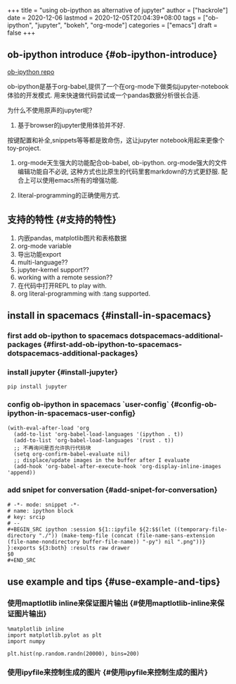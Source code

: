 +++
title = "using ob-ipython as alternative of jupyter"
author = ["hackrole"]
date = 2020-12-06
lastmod = 2020-12-05T20:04:39+08:00
tags = ["ob-ipython", "jupyter", "bokeh", "org-mode"]
categories = ["emacs"]
draft = false
+++

## ob-ipython introduce {#ob-ipython-introduce}

[ob-ipython repo](https://github.com/gregsexton/ob-ipython)

ob-ipython是基于org-babel,提供了一个在org-mode下做类似jupyter-notebook体验的开发模式.
用来快速做代码尝试或一个pandas数据分析很长合适.

为什么不使用原声的jupyter呢?

1.  基于browser的jupyter使用体验并不好.

按键配置和补全,snippets等等都是致命伤，这让jupyter notebook用起来更像个toy-project.

1.  org-mode天生强大的功能配合ob-babel, ob-ipython.
    org-mode强大的文件编辑功能自不必说, 这种方式也比原生的代码里套markdown的方式更舒服.
    配合上可以使用emacs所有的增强功能.

2.  literal-programming的正确使用方式.


## 支持的特性 {#支持的特性}

1.  内嵌pandas, matplotlib图片和表格数据
2.  org-mode variable
3.  导出功能export
4.  multi-language??
5.  jupyter-kernel support??
6.  working with a remote session??
7.  在代码中打开REPL to play with.
8.  org literal-programming with :tang supported.


## install in spacemacs {#install-in-spacemacs}


### first add **ob-ipython** to spacemacs **dotspacemacs-additional-packages** {#first-add-ob-ipython-to-spacemacs-dotspacemacs-additional-packages}


### install jupyter {#install-jupyter}

```shell
pip install jupyter
```


### config ob-ipython in spacemacs \`user-config\` {#config-ob-ipython-in-spacemacs-user-config}

```elisp
(with-eval-after-load 'org
  (add-to-list 'org-babel-load-languages '(ipython . t))
  (add-to-list 'org-babel-load-languages '(rust . t))
  ;; 不再询问是否允许执行代码块
  (setq org-confirm-babel-evaluate nil)
  ;; displace/update images in the buffer after I evaluate
  (add-hook 'org-babel-after-execute-hook 'org-display-inline-images 'append))
```


### add snipet for conversation {#add-snipet-for-conversation}

```snippet
# -*- mode: snippet -*-
# name: ipython block
# key: srcip
# --
#+BEGIN_SRC ipython :session ${1::ipyfile ${2:$$(let ((temporary-file-directory "./")) (make-temp-file (concat (file-name-sans-extension (file-name-nondirectory buffer-file-name)) "-py") nil ".png"))} }:exports ${3:both} :results raw drawer
$0
#+END_SRC
```


## use example and tips {#use-example-and-tips}


### 使用maptlotlib inline来保证图片输出 {#使用maptlotlib-inline来保证图片输出}

```ipython
%matplotlib inline
import matplotlib.pylot as plt
import numpy

plt.hist(np.random.randn(20000), bins=200)
```


### 使用ipyfile来控制生成的图片 {#使用ipyfile来控制生成的图片}

